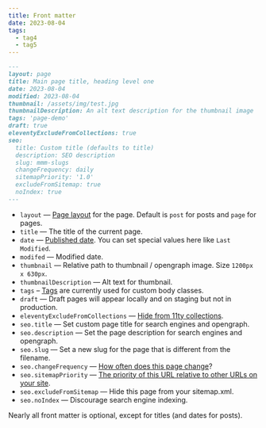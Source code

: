 ```yaml
---
title: Front matter
date: 2023-08-04
tags:
  - tag4
  - tag5
---
```


``` markdown
---
layout: page
title: Main page title, heading level one
date: 2023-08-04
modified: 2023-08-04
thumbnail: /assets/img/test.jpg
thumbnailDescription: An alt text description for the thumbnail image
tags: 'page-demo'
draft: true
eleventyExcludeFromCollections: true
seo:
  title: Custom title (defaults to title)
  description: SEO description
  slug: mmm-slugs
  changeFrequency: daily
  sitemapPriority: '1.0'
  excludeFromSitemap: true
  noIndex: true
---
```

* `layout` — [Page layout](https://www.11ty.dev/docs/layouts/) for the page. Default is `post` for posts and `page` for pages.
* `title` — The title of the current page.
* `date` — [Published date](https://www.11ty.dev/docs/dates/). You can set special values here like `Last Modified`.
* `modifed` — Modified date.
* `thumbnail` — Relative path to thumbnail / opengraph image. Size `1200px x 630px`.
* `thumbnailDescription` — Alt text for thumbnail.
* `tags` – [Tags](https://www.11ty.dev/docs/collections/#add-to-a-collection-using-tags) are currently used for custom body classes.
* `draft` — Draft pages will appear locally and on staging but not in production.
* `eleventyExcludeFromCollections` — [Hide from 11ty collections](https://www.11ty.dev/docs/collections/#how-to-exclude-content-from-collections).
* `seo.title` — Set custom page title for search engines and opengraph.
* `seo.description` — Set the page description for search engines and opengraph.
* `seo.slug` — Set a new slug for the page that is different from the filename.
* `seo.changeFrequency` — [How often does this page change](https://www.sitemaps.org/protocol.html#changefreqdef)?
* `seo.sitemapPriority` — [The priority of this URL relative to other URLs on your site](https://www.sitemaps.org/protocol.html#prioritydef).
* `seo.excludeFromSitemap` — Hide this page from your sitemap.xml.
* `seo.noIndex` — Discourage search engine indexing.

Nearly all front matter is optional, except for titles (and dates for posts).
